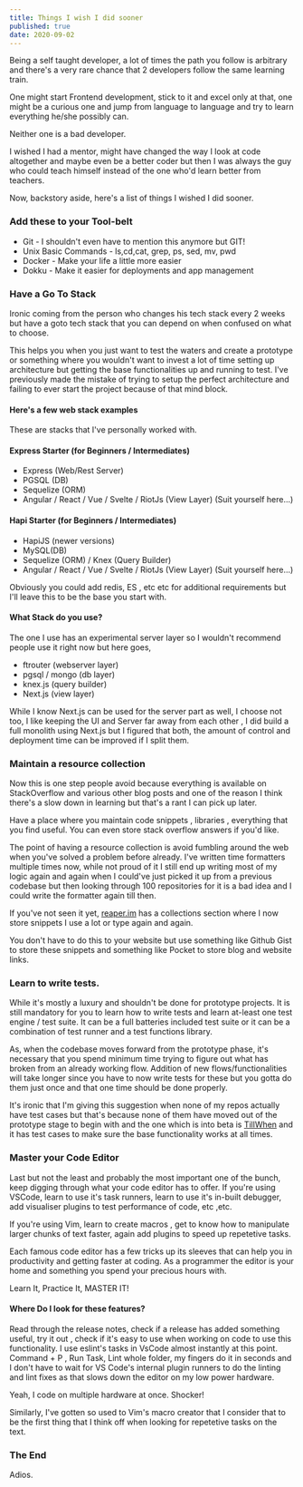 ```yaml
---
title: Things I wish I did sooner
published: true
date: 2020-09-02
---
```


Being a self taught developer, a lot of times the path you follow is arbitrary and there's a very rare chance that 2 developers follow the same
learning train.

One might start Frontend development, stick to it and excel only at that, one might be a curious one and jump from language to language and try to
learn everything he/she possibly can.

Neither one is a bad developer.

I wished I had a mentor, might have changed the way I look at code altogether and maybe even be a better coder but then I was always the guy who could
teach himself instead of the one who'd learn better from teachers.

Now, backstory aside, here's a list of things I wished I did sooner.

### Add these to your Tool-belt

- Git - I shouldn't even have to mention this anymore but GIT!
- Unix Basic Commands - ls,cd,cat, grep, ps, sed, mv, pwd
- Docker - Make your life a little more easier
- Dokku - Make it easier for deployments and app management

### Have a Go To Stack

Ironic coming from the person who changes his tech stack every 2 weeks but have a goto tech stack that you can depend on when confused on what to
choose.

This helps you when you just want to test the waters and create a prototype or something where you wouldn't want to invest a lot of time setting up
architecture but getting the base functionalities up and running to test. I've previously made the mistake of trying to setup the perfect architecture
and failing to ever start the project because of that mind block.

#### Here's a few web stack examples

These are stacks that I've personally worked with.

#### Express Starter (for Beginners / Intermediates)

- Express (Web/Rest Server)
- PGSQL (DB)
- Sequelize (ORM)
- Angular / React / Vue / Svelte / RiotJs (View Layer) (Suit yourself here...)

#### Hapi Starter (for Beginners / Intermediates)

- HapiJS (newer versions)
- MySQL(DB)
- Sequelize (ORM) / Knex (Query Builder)
- Angular / React / Vue / Svelte / RiotJs (View Layer) (Suit yourself here...)

Obviously you could add redis, ES , etc etc for additional requirements but I'll leave this to be the base you start with.

#### What Stack do you use?

The one I use has an experimental server layer so I wouldn't recommend people use it right now but here goes,

- ftrouter (webserver layer)
- pgsql / mongo (db layer)
- knex.js (query builder)
- Next.js (view layer)

While I know Next.js can be used for the server part as well, I choose not too, I like keeping the UI and Server far away from each other , I did
build a full monolith using Next.js but I figured that both, the amount of control and deployment time can be improved if I split them.

### Maintain a resource collection

Now this is one step people avoid because everything is available on StackOverflow and various other blog posts and one of the reason I think there's
a slow down in learning but that's a rant I can pick up later.

Have a place where you maintain code snippets , libraries , everything that you find useful. You can even store stack overflow answers if you'd like.

The point of having a resource collection is avoid fumbling around the web when you've solved a problem before already. I've written time formatters
multiple times now, while not proud of it I still end up writing most of my logic again and again when I could've just picked it up from a previous
codebase but then looking through 100 repositories for it is a bad idea and I could write the formatter again till then.

If you've not seen it yet, [reaper.im](https://reaper.is) has a collections section where I now store snippets I use a lot or type again and again.

You don't have to do this to your website but use something like Github Gist to store these snippets and something like Pocket to store blog and
website links.

### Learn to write tests.

While it's mostly a luxury and shouldn't be done for prototype projects. It is still mandatory for you to learn how to write tests and learn at-least
one test engine / test suite. It can be a full batteries included test suite or it can be a combination of test runner and a test functions library.

As, when the codebase moves forward from the prototype phase, it's necessary that you spend minimum time trying to figure out what has broken from an
already working flow. Addition of new flows/functionalities will take longer since you have to now write tests for these but you gotta do them just
once and that one time should be done properly.

It's ironic that I'm giving this suggestion when none of my repos actually have test cases but that's because none of them have moved out of the
prototype stage to begin with and the one which is into beta is [TillWhen](https://tillwhen.barelyhuman.dev) and it has test cases to make sure the
base functionality works at all times.

### Master your Code Editor

Last but not the least and probably the most important one of the bunch, keep digging through what your code editor has to offer. If you're using
VSCode, learn to use it's task runners, learn to use it's in-built debugger, add visualiser plugins to test performance of code, etc ,etc.

If you're using Vim, learn to create macros , get to know how to manipulate larger chunks of text faster, again add plugins to speed up repetetive
tasks.

Each famous code editor has a few tricks up its sleeves that can help you in productivity and getting faster at coding. As a programmer the editor is
your home and something you spend your precious hours with.

Learn It, Practice It, MASTER IT!

#### Where Do I look for these features?

Read through the release notes, check if a release has added something useful, try it out , check if it's easy to use when working on code to use this
functionality. I use eslint's tasks in VsCode almost instantly at this point. Command + P , Run Task, Lint whole folder, my fingers do it in seconds
and I don't have to wait for VS Code's internal plugin runners to do the linting and lint fixes as that slows down the editor on my low power
hardware.

Yeah, I code on multiple hardware at once. Shocker!

Similarly, I've gotten so used to Vim's macro creator that I consider that to be the first thing that I think off when looking for repetetive tasks on
the text.

### The End

Adios.
